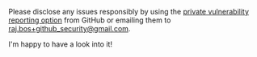 Please disclose any issues responsibly by using the [private vulnerability reporting option](https://docs.github.com/en/code-security/security-advisories/guidance-on-reporting-and-writing/privately-reporting-a-security-vulnerability) from GitHub or emailing them to raj.bos+github_security@gmail.com.

I'm happy to have a look into it!
